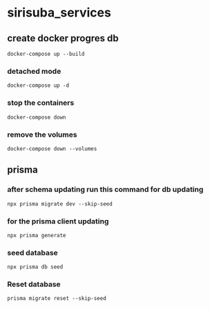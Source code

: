 # sirisuba_services

## create docker progres db

`docker-compose up --build`

### detached mode

`docker-compose up -d`

### stop the containers

`docker-compose down`

### remove the volumes

`docker-compose down --volumes`

## prisma

### after schema updating run this command for db updating

`npx prisma migrate dev --skip-seed`

### for the prisma client updating

`npx prisma generate`

### seed database

`npx prisma db seed`

### Reset database

`prisma migrate reset --skip-seed`

